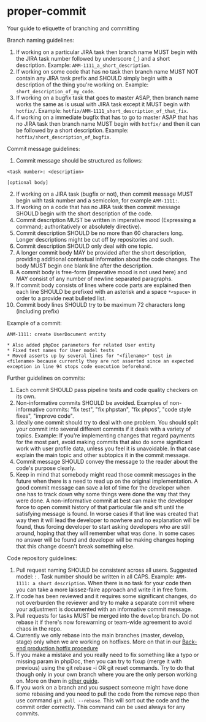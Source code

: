 # proper-commit
Your guide to etiquette of branching and committing

Branch naming guidelines:
1. If working on a particular JIRA task then branch name MUST begin with the JIRA task number followed by underscore (`_`) and a short description. Example: `AMM-1111_a_short_description`.
3. If working on some code that has no task then branch name MUST NOT contain any JIRA task prefix and SHOULD simply begin with a description of the thing you're working on. Example: `short_description_of_my_code`.
2. If working on a bugfix task that goes to master ASAP, then branch name works the same as is usual with JIRA task except it MUST begin with `hotfix/`. Example: `hotfix/AMM-1111_short_description_of_that_fix`.
4. if working on a immediate bugfix that has to go to master ASAP that has no JIRA task then branch name MUST begin with `hotfix/` and then it can be followed by a short description. Example: `hotfix/short_description_of_bugfix`.

Commit message guidelines:
1. Commit message should be structured as follows:
```
<task number>: <description>

[optional body]
```
2. If working on a JIRA task (bugfix or not), then commit message MUST begin with task number and a semicolon, for example `AMM-1111:`.
3. If working on a code that has no JIRA task then commit message SHOULD begin with the short description of the code.
4. Commit description MUST be written in imperative mood (Expressing a command; authoritatively or absolutely directive).
5. Commit description SHOULD be no more than 60 characters long. Longer descriptions might be cut off by repositories and such.
6. Commit description SHOULD only deal with one topic.
7. A longer commit body MAY be provided after the short description, providing additional contextual information about the code changes. The body MUST begin one blank line after the description.
8. A commit body is free-form (imperative mood is not used here) and MAY consist of any number of newline separated paragraphs.
9. If commit body consists of lines where code parts are explained then each line SHOULD be prefixed with an asterisk and a space `*<space>` in order to a provide neat bulleted list.
10. Commit body lines SHOULD try to be maximum 72 characters long (including prefix)

Example of a commit:

```
AMM-1111: create UserDocument entity

* Also added phpDoc parameters for related User entity
* Fixed test names for User model tests
* Moved asserts up by several lines for "<filename>" test in <filename> because currently they are not asserted since an expected exception in line 94 stops code execution beforehand.
```

Further guidelines on commits:
1. Each commit SHOULD pass pipeline tests and code quality checkers on its own.
2. Non-informative commits SHOULD be avoided. Examples of non-informative commits: "fix test", "fix phpstan", "fix phpcs", "code style fixes", "improve code".
3. Ideally one commit should try to deal with one problem. You should split your commit into several different commits if it deals with a variety of topics. Example: If you're implementing changes that regard payments for the most part, avoid making commits that also do some significant work with user profile data, unless you feel it is unavoidable. In that case explain the main topic and other subtopics it in the commit message.
4. Commit message SHOULD convey the message to the reader about the code's purpose clearly.
5. Keep in mind that somebody might read those commit messages in the future when there is a need to read up on the original implementation. A good commit message can save a lot of time for the developer when one has to track down why some things were done the way that they were done. A non-informative commit at best can make the developer force to open commit history of that particular file and sift until the satisfying message is found. In worse cases if that line was created that way then it will lead the developer to nowhere and no explanation will be found, thus forcing  developer to start asking developers who are still around, hoping that they will remember what was done. In some cases no answer will be found and developer will be making changes hoping that this change doesn't break something else.

Code repository guidelines:
1. Pull request naming SHOULD be consistent across all users. Suggested model: <task-number>: <init-commit or short custom description>. Task number should be written in all CAPS. Example: `AMM-1111: a short description`. When there is no task for your code then you can take a more laissez-faire approach and write it in free form.
2. If code has been reviewed and it requires some significant changes, do not overburden the reviewer and try to make a separate commit where your adjustment is documented with an informative commit message.
3. Pull requests for tasks MUST be merged into the `develop` branch. Do not rebase it if there's now forewarning or team-wide agreement to avoid chaos in the repo.
4. Currently we only rebase into the main branches (master, develop, stage) only when we are working on hotfixes. More on that in our [Back-end production hotfix procedure](https://anymove.atlassian.net/wiki/spaces/ANYMOVE/pages/77332562/Back-end+production+hotfix+procedure)
5. If you make a mistake and you really need to fix something like a typo or missing param in phpDoc, then you can try to fixup (merge it with previous) using the git rebase -i OR git reset commands. Try to do that though only in your own branch where you are the only person working on. More on them in [other guide](ALTER-COMMIT.md).
6. If you work on a branch and you suspect someone might have done some rebasing and you need to pull the code from the remove repo then use command `git pull --rebase`. This will sort out the code and the commit order correctly. This command can be used always for any commits.
